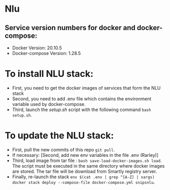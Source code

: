 # Nlu

## Service version numbers for docker and docker-compose:
- Docker Version: 20.10.5
- Docker-compose Version: 1.28.5

# To install NLU stack:
- First, you need to get the docker images of services that form the NLU stack
- Second, you need to add .env file which contains the environment variable used by docker-compose.
- Third, launch the _setup.sh_ script with the following command `bash setup.sh`.

# To update the NLU stack:
- First, pull the new commits of this repo `git pull`.
- If necessary: [Second, add new env variables in the file .env (Rarley)]
- Third, load image from tar file : `bash save-load-docker-images.sh load`. The script must be executed in the same directory where docker images are stored. The tar file will be download from Smartly registry server.
- Finally, re-launch the stack `env $(cat .env | grep ^[A-Z] | xargs) docker stack deploy --compose-file docker-compose.yml snipsnlu`.

